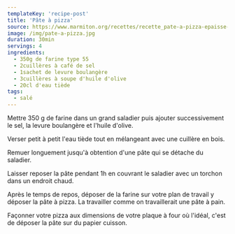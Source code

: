 ```yaml
---
templateKey: 'recipe-post'
title: 'Pâte à pizza'
source: https://www.marmiton.org/recettes/recette_pate-a-pizza-epaisse-et-moelleuse_58761.aspx
image: /img/pate-a-pizza.jpg
duration: 30min
servings: 4
ingredients:
  - 350g de farine type 55
  - 2cuillères à café de sel
  - 1sachet de levure boulangère
  - 3cuillères à soupe d'huile d'olive
  - 20cl d'eau tiède
tags:
  - salé
---
```


Mettre 350 g de farine dans un grand saladier puis ajouter successivement le sel, la levure boulangère et l'huile d'olive.

Verser petit à petit l'eau tiède tout en mélangeant avec une cuillère en bois.

Remuer longuement jusqu'à obtention d'une pâte qui se détache du saladier.

Laisser reposer la pâte pendant 1h en couvrant le saladier avec un torchon dans un endroit chaud.

Après le temps de repos, déposer de la farine sur votre plan de travail y déposer la pâte à pizza.
La travailler comme on travaillerait une pâte à pain.

Façonner votre pizza aux dimensions de votre plaque à four où l'idéal, c'est de déposer la pâte sur du papier cuisson.
